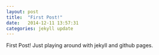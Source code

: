 ```yaml
---
layout: post
title:  "First Post!"
date:   2014-12-11 13:57:31
categories: jekyll update
---
```


First Post! Just playing around with jekyll and github pages.
